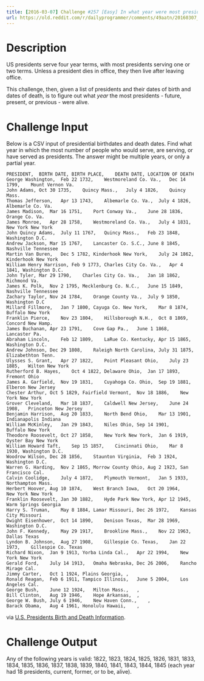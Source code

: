 ```yaml
---
title: [2016-03-07] Challenge #257 [Easy] In what year were most presidents alive?
url: https://old.reddit.com/r/dailyprogrammer/comments/49aatn/20160307_challenge_257_easy_in_what_year_were/
---
```


# Description

US presidents serve four year terms, with most presidents serving one or two terms. Unless a president dies in office, they then live after leaving office. 

This challenge, then, given a list of presidents and their dates of birth and dates of death, is to figure out what *year* the most presidents - future, present, or previous - were alive. 

# Challenge Input

Below is a CSV input of presidential birthdates and death dates. Find what year in which the most number of people who would serve, are serving, or have served as presidents. The answer might be multiple years, or only a partial year. 

    PRESIDENT,	BIRTH DATE,	BIRTH PLACE,	DEATH DATE,	LOCATION OF DEATH
    George Washington,	Feb 22 1732,	Westmoreland Co. Va.,	Dec 14 1799,	Mount Vernon Va.
    John Adams,	Oct 30 1735,	Quincy Mass.,	July 4 1826,	Quincy Mass.
    Thomas Jefferson,	Apr 13 1743,	Albemarle Co. Va.,	July 4 1826,	Albemarle Co. Va.
    James Madison,	Mar 16 1751,	Port Conway Va.,	June 28 1836,	Orange Co. Va.
    James Monroe,	Apr 28 1758,	Westmoreland Co. Va.,	July 4 1831,	New York New York
    John Quincy Adams,	July 11 1767,	Quincy Mass.,	Feb 23 1848,	Washington D.C.
    Andrew Jackson,	Mar 15 1767,	Lancaster Co. S.C.,	June 8 1845,	Nashville Tennessee
    Martin Van Buren,	Dec 5 1782,	Kinderhook New York,	July 24 1862,	Kinderhook New York
    William Henry Harrison,	Feb 9 1773,	Charles City Co. Va.,	Apr 4 1841,	Washington D.C.
    John Tyler,	Mar 29 1790,	Charles City Co. Va.,	Jan 18 1862,	Richmond Va.
    James K. Polk,	Nov 2 1795,	Mecklenburg Co. N.C.,	June 15 1849,	Nashville Tennessee
    Zachary Taylor,	Nov 24 1784,	Orange County Va.,	July 9 1850,	Washington D.C
    Millard Fillmore,	Jan 7 1800,	Cayuga Co. New York,	Mar 8 1874,	Buffalo New York
    Franklin Pierce,	Nov 23 1804,	Hillsborough N.H.,	Oct 8 1869,	Concord New Hamp.
    James Buchanan,	Apr 23 1791,	Cove Gap Pa.,	June 1 1868,	Lancaster Pa.
    Abraham Lincoln,	Feb 12 1809,	LaRue Co. Kentucky,	Apr 15 1865,	Washington D.C.
    Andrew Johnson,	Dec 29 1808,	Raleigh North Carolina,	July 31 1875,	Elizabethton Tenn.
    Ulysses S. Grant,	Apr 27 1822,	Point Pleasant Ohio,	July 23 1885,	Wilton New York
    Rutherford B. Hayes,	Oct 4 1822,	Delaware Ohio,	Jan 17 1893,	Fremont Ohio
    James A. Garfield,	Nov 19 1831,	Cuyahoga Co. Ohio,	Sep 19 1881,	Elberon New Jersey
    Chester Arthur,	Oct 5 1829,	Fairfield Vermont,	Nov 18 1886,	New York New York
    Grover Cleveland,	Mar 18 1837,	Caldwell New Jersey,	June 24 1908,	Princeton New Jersey
    Benjamin Harrison,	Aug 20 1833,	North Bend Ohio,	Mar 13 1901,	Indianapolis Indiana
    William McKinley,	Jan 29 1843,	Niles Ohio,	Sep 14 1901,	Buffalo New York
    Theodore Roosevelt,	Oct 27 1858,	New York New York,	Jan 6 1919,	Oyster Bay New York
    William Howard Taft,	Sep 15 1857,	Cincinnati Ohio,	Mar 8 1930,	Washington D.C.
    Woodrow Wilson,	Dec 28 1856,	Staunton Virginia,	Feb 3 1924,	Washington D.C.
    Warren G. Harding,	Nov 2 1865,	Morrow County Ohio,	Aug 2 1923,	San Francisco Cal.
    Calvin Coolidge,	July 4 1872,	Plymouth Vermont,	Jan 5 1933,	Northampton Mass.
    Herbert Hoover,	Aug 10 1874,	West Branch Iowa,	Oct 20 1964,	New York New York
    Franklin Roosevelt,	Jan 30 1882,	Hyde Park New York,	Apr 12 1945,	Warm Springs Georgia
    Harry S. Truman,	May 8 1884,	Lamar Missouri,	Dec 26 1972,	Kansas City Missouri
    Dwight Eisenhower,	Oct 14 1890,	Denison Texas,	Mar 28 1969,	Washington D.C.
    John F. Kennedy,	May 29 1917,	Brookline Mass.,	Nov 22 1963,	Dallas Texas
    Lyndon B. Johnson,	Aug 27 1908,	Gillespie Co. Texas,	Jan 22 1973,	Gillespie Co. Texas
    Richard Nixon,	Jan 9 1913,	Yorba Linda Cal.,	Apr 22 1994,	New York New York
    Gerald Ford,	July 14 1913,	Omaha Nebraska,	Dec 26 2006,	Rancho Mirage Cal.
    Jimmy Carter,	Oct 1 1924,	Plains Georgia,	,	
    Ronald Reagan,	Feb 6 1911,	Tampico Illinois,	June 5 2004,	Los Angeles Cal.
    George Bush,	June 12 1924,	Milton Mass.,	,	
    Bill Clinton,	Aug 19 1946,	Hope Arkansas,	,	
    George W. Bush,	July 6 1946,	New Haven Conn.,	,	
    Barack Obama,	Aug 4 1961,	Honolulu Hawaii,	,

via [U.S. Presidents Birth and Death Information](http://www.presidentsusa.net/birth.html). 

# Challenge Output

Any of the following years is valid: 1822, 1823, 1824, 1825, 1826, 1831, 1833, 1834, 1835, 1836, 1837, 1838, 1839, 1840, 1841, 1843, 1844, 1845 (each year had 18 presidents, current, former, or to be, alive). 
